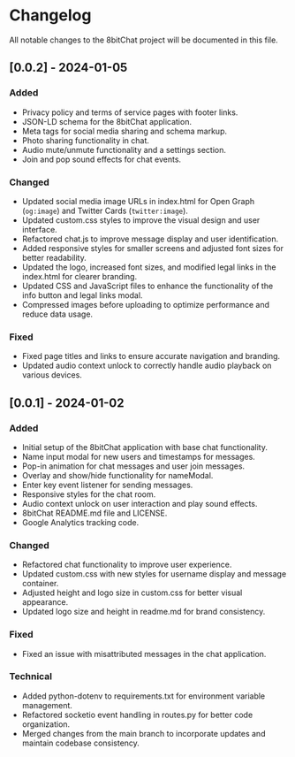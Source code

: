 # Changelog

All notable changes to the 8bitChat project will be documented in this file.

## [0.0.2] - 2024-01-05

### Added
- Privacy policy and terms of service pages with footer links.
- JSON-LD schema for the 8bitChat application.
- Meta tags for social media sharing and schema markup.
- Photo sharing functionality in chat.
- Audio mute/unmute functionality and a settings section.
- Join and pop sound effects for chat events.

### Changed
- Updated social media image URLs in index.html for Open Graph (`og:image`) and Twitter Cards (`twitter:image`).
- Updated custom.css styles to improve the visual design and user interface.
- Refactored chat.js to improve message display and user identification.
- Added responsive styles for smaller screens and adjusted font sizes for better readability.
- Updated the logo, increased font sizes, and modified legal links in the index.html for clearer branding.
- Updated CSS and JavaScript files to enhance the functionality of the info button and legal links modal.
- Compressed images before uploading to optimize performance and reduce data usage.

### Fixed
- Fixed page titles and links to ensure accurate navigation and branding.
- Updated audio context unlock to correctly handle audio playback on various devices.

## [0.0.1] - 2024-01-02

### Added
- Initial setup of the 8bitChat application with base chat functionality.
- Name input modal for new users and timestamps for messages.
- Pop-in animation for chat messages and user join messages.
- Overlay and show/hide functionality for nameModal.
- Enter key event listener for sending messages.
- Responsive styles for the chat room.
- Audio context unlock on user interaction and play sound effects.
- 8bitChat README.md file and LICENSE.
- Google Analytics tracking code.

### Changed
- Refactored chat functionality to improve user experience.
- Updated custom.css with new styles for username display and message container.
- Adjusted height and logo size in custom.css for better visual appearance.
- Updated logo size and height in readme.md for brand consistency.

### Fixed
- Fixed an issue with misattributed messages in the chat application.

### Technical
- Added python-dotenv to requirements.txt for environment variable management.
- Refactored socketio event handling in routes.py for better code organization.
- Merged changes from the main branch to incorporate updates and maintain codebase consistency.

